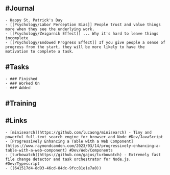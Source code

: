 ## #Journal
	- Happy St. Patrick's Day
	- [[Psychology/Labor Perception Bias]] People trust and value things more when they see the underlying work.
	- [[Psychology/Zeigarnik Effect]] ... Why it's hard to leave things incomplete
	- [[Psychology/Endowed Progress Effect]] If you give people a sense of progress from the start, they will be more likely to have the motivation to complete a task.
## #Tasks
	- ### Finished
	- ### Worked On
	- ### Added
## #Training
## #Links
	- [minisearch](https://github.com/lucaong/minisearch) - Tiny and powerful full-text search engine for browser and Node #Dev/JavaScript
	- [Progressively Enhancing a Table with a Web Component](https://www.raymondcamden.com/2023/03/14/progressively-enhancing-a-table-with-a-web-component) #Dev/Web/Components
	- [turbowatch](https://github.com/gajus/turbowatch) - Extremely fast file change detector and task orchestrator for Node.js. #Dev/Typescript
	- ((641517d4-8d93-46cd-84dc-9fcc81e1e7a0))